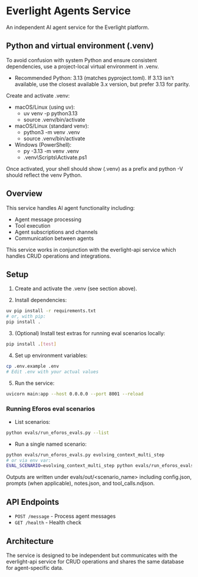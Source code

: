 # Everlight Agents Service

An independent AI agent service for the Everlight platform.

## Python and virtual environment (.venv)

To avoid confusion with system Python and ensure consistent dependencies, use a project-local virtual environment in .venv.

- Recommended Python: 3.13 (matches pyproject.toml). If 3.13 isn't available, use the closest available 3.x version, but prefer 3.13 for parity.

Create and activate .venv:
- macOS/Linux (using uv):
  - uv venv -p python3.13
  - source .venv/bin/activate
- macOS/Linux (standard venv):
  - python3 -m venv .venv
  - source .venv/bin/activate
- Windows (PowerShell):
  - py -3.13 -m venv .venv
  - .venv\Scripts\Activate.ps1

Once activated, your shell should show (.venv) as a prefix and python -V should reflect the venv Python.

## Overview

This service handles AI agent functionality including:
- Agent message processing
- Tool execution
- Agent subscriptions and channels
- Communication between agents

This service works in conjunction with the everlight-api service which handles CRUD operations and integrations.

## Setup

1. Create and activate the .venv (see section above).

2. Install dependencies:
```bash
uv pip install -r requirements.txt
# or, with pip:
pip install .
```

3. (Optional) Install test extras for running eval scenarios locally:
```bash
pip install .[test]
```

4. Set up environment variables:
```bash
cp .env.example .env
# Edit .env with your actual values
```

5. Run the service:
```bash
uvicorn main:app --host 0.0.0.0 --port 8001 --reload
```

### Running Eforos eval scenarios

- List scenarios:
```bash
python evals/run_eforos_evals.py --list
```

- Run a single named scenario:
```bash
python evals/run_eforos_evals.py evolving_context_multi_step
# or via env var:
EVAL_SCENARIO=evolving_context_multi_step python evals/run_eforos_evals.py
```

Outputs are written under evals/out/<scenario_name> including config.json, prompts (when applicable), notes.json, and tool_calls.ndjson.

## API Endpoints

- `POST /message` - Process agent messages
- `GET /health` - Health check

## Architecture

The service is designed to be independent but communicates with the everlight-api service for CRUD operations and shares the same database for agent-specific data.